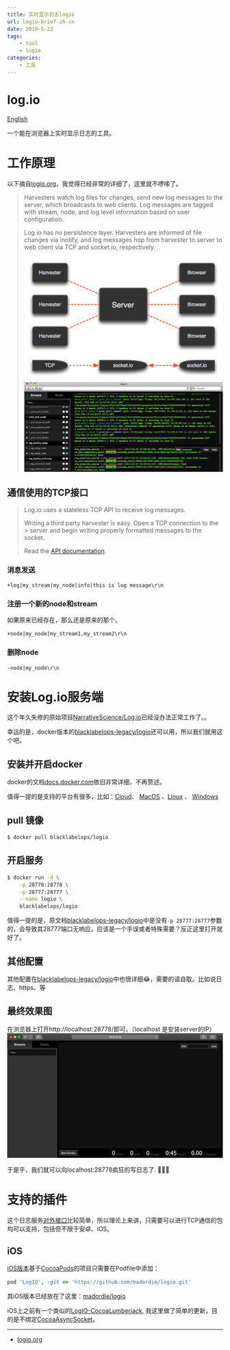 ```yaml
---
title: 实时显示日志logio
url: logio-brief-zh-cn
date: 2019-5-22
tags:
    - tool
    - logio
categories:
    - 工具
---
```


# log.io

[English](https://madordie.github.io/post/logio-brief/)

一个能在浏览器上实时显示日志的工具。

<!--more-->

# 工作原理

以下摘自[logio.org](http://logio.org/)，我觉得已经非常的详细了，这里就不啰嗦了。

> Harvesters watch log files for changes, send new log messages to the server, which broadcasts to web clients. Log messages are tagged with stream, node, and log level information based on user configuration.
>
> Log.io has no persistence layer. Harvesters are informed of file changes via inotify, and log messages hop from harvester to server to web client via TCP and socket.io, respectively.
>
> ![work io](/images/2019-05-17-10-03-13.png)
> ![Activate streams & nodes to watch log messages](/images/2019-05-17-10-12-25.png)

## <a name="Simple TCP interface">通信使用的TCP接口</a>

> Log.io uses a stateless TCP API to receive log messages.
>
> Writing a third party harvester is easy. Open a TCP connection to the > server and begin writing properly formatted messages to the socket.
>
> Read the [API documentation](https://github.com/NarrativeScience/Log.io).

### 消息发送

```
+log|my_stream|my_node|info|this is log message\r\n
```

### 注册一个新的node和stream

如果原来已经存在，那么还是原来的那个。

```
+node|my_node|my_stream1,my_stream2\r\n
```

### 删除node

```
-node|my_node\r\n
```

# 安装Log.io服务端

这个年久失修的原始项目[NarrativeScience/Log.io](https://github.com/NarrativeScience/Log.io)已经没办法正常工作了。。

幸运的是，docker版本的[blacklabelops-legacy/logio](https://github.com/blacklabelops-legacy/logio)还可以用，所以我们就用这个吧。

## 安装并开启docker

docker的文档[docs.docker.com](https://docs.docker.com/install/)依旧非常详细，不再赘述。

值得一提的是支持的平台有很多，比如：[Cloud](https://docs.docker.com/install/)、 [MacOS](https://docs.docker.com/docker-for-mac/install/) 、[Linux](https://docs.docker.com/install/) 、 [Windows](https://docs.docker.com/docker-for-windows/install/)

## pull 镜像

```sh
$ docker pull blacklabelops/logio
```

## 开启服务

```sh
$ docker run -d \
    -p 28778:28778 \
    -p 28777:28777 \
    --name logio \
    blacklabelops/logio
```

值得一提的是，原文档[blacklabelops-legacy/logio](https://github.com/blacklabelops-legacy/logio)中是没有`-p 28777:28777`参数的，会导致其28777端口无响应，应该是一个手误或者特殊需要？反正这里打开就好了。

## 其他配置

其他配置在[blacklabelops-legacy/logio](https://github.com/blacklabelops-legacy/logio)中也很详细😂，需要的请自取。比如说日志、https、等

## 最终效果图

在浏览器上打开http://localhost:28778/即可。（localhost 是安装server的IP）
![log.io server](/images/2019-05-17-10-40-18.png)

于是乎，我们就可以向localhost:28778疯狂的写日志了. 🎉🎉🎉

# 支持的插件

这个日志服务<a href="#Simple TCP interface">对外接口</a>比较简单，所以理论上来讲，只需要可以进行TCP通信的包均可以支持，包括但不限于安卓、iOS。

## iOS

[iOS版本](https://github.com/madordie/logio)基于[CocoaPods](https://cocoapods.org/)的项目只需要在Podfile中添加：

```ruby
pod 'LogIO', :git => 'https://github.com/madordie/logio.git'
```

其iOS版本已经放在了这里：[madordie/logio](https://github.com/madordie/logio)

iOS上之前有一个类似的[LogIO-CocoaLumberjack](https://github.com/s4nchez/LogIO-CocoaLumberjack), 我这里做了简单的更新，目的是不绑定[CocoaAsyncSocket](https://github.com/robbiehanson/CocoaAsyncSocket)。

-----

- [logio.org](http://logio.org/)